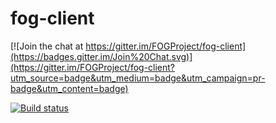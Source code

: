 # fog-client

[![Join the chat at https://gitter.im/FOGProject/fog-client](https://badges.gitter.im/Join%20Chat.svg)](https://gitter.im/FOGProject/fog-client?utm_source=badge&utm_medium=badge&utm_campaign=pr-badge&utm_content=badge)

[![Build status](https://ci.appveyor.com/api/projects/status/6uqyhjiarj0dysa8/branch/dev?svg=true)](https://ci.appveyor.com/project/jbob182/fog-client/branch/dev)





